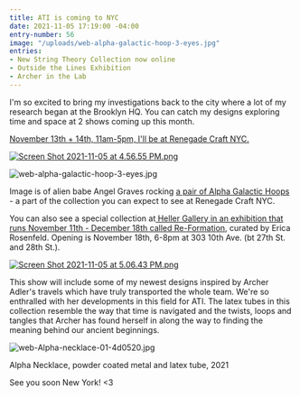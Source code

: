 ```yaml
---
title: ATI is coming to NYC
date: 2021-11-05 17:19:00 -04:00
entry-number: 56
image: "/uploads/web-alpha-galactic-hoop-3-eyes.jpg"
entries:
- New String Theory Collection now online
- Outside the Lines Exhibition
- Archer in the Lab
---
```


I'm so excited to bring my investigations back to the city where a lot of my research began at the Brooklyn HQ. You can catch my designs exploring time and space at 2 shows coming up this month.

[November 13th \+ 14th, 11am-5pm, I'll be at Renegade Craft NYC.](https://www.renegadecraft.com/fair/new-york-winter/)

[![Screen Shot 2021-11-05 at 4.56.55 PM.png](/uploads/Screen%20Shot%202021-11-05%20at%204.56.55%20PM.png)](https://www.renegadecraft.com/fair/new-york-winter/)

![web-alpha-galactic-hoop-3-eyes.jpg](/uploads/web-alpha-galactic-hoop-3-eyes.jpg)

Image is of alien babe Angel Graves rocking [a pair of Alpha Galactic Hoops ](https://ancienttruthinvestigators.com/shop/multi-galactic-hoops/)- a part of the collection you can expect to see at Renegade Craft NYC.

You can also see a special collection at[ Heller Gallery in an exhibition that runs November 11th - December 18th called Re-Formation](https://www.hellergallery.com/exhibitions#/upcoming-4/), curated by Erica Rosenfeld. Opening is November 18th, 6-8pm at 303 10th Ave. (bt 27th St. and 28th St.).

[![Screen Shot 2021-11-05 at 5.06.43 PM.png](/uploads/Screen%20Shot%202021-11-05%20at%205.06.43%20PM.png)](https://www.hellergallery.com/exhibitions#/upcoming-4/)

This show will include some of my newest designs inspired by Archer Adler's travels which have truly transported the whole team. We're so enthralled with her developments in this field for ATI. The latex tubes in this collection resemble the way that time is navigated and the twists, loops and tangles that Archer has found herself in along the way to finding the meaning behind our ancient beginnings.

![web-Alpha-necklace-01-4d0520.jpg](/uploads/web-Alpha-necklace-01-4d0520.jpg)

Alpha Necklace, powder coated metal and latex tube, 2021

See you soon New York!
<3